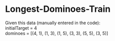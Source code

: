 # Longest-Dominoes-Train

Given this data (manually entered in the code):<br />
initialTarget = 4<br />
dominoes = [(4, 1), (1, 3), (1, 5), (3, 3), (5, 5), (3, 5)]<br />
<br /><br />
